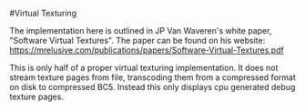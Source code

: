 #Virtual Texturing

The implementation here is outlined in JP Van Waveren's white paper, "Software Virtual Textures".  The paper can be found on his website: https://mrelusive.com/publications/papers/Software-Virtual-Textures.pdf

This is only half of a proper virtual texturing implementation.  It does not stream texture pages from file, transcoding them from a compressed format on disk to compressed BC5.  Instead this only displays cpu generated debug texture pages.